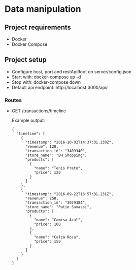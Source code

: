 # Data manipulation

## Project requirements
- Docker
- Docker Compose

## Project setup

- Configure host, port and restApiRoot on server/config.json
- Start with: docker-compose up -d
- Stop with: docker-compose down
- Default api endpoint: http://localhost:3000/api/

### Routes

- GET /transactions/timeline

  Example output:

  ```
  {
    "timeline": [
      {
        "timestamp": "2016-10-02T14:37:31.230Z",
        "revenue": 120,
        "transaction_id": "3409340",
        "store_name": "BH Shopping",
        "products": [
          {
            "name": "Tenis Preto",
            "price": 120
          }
        ]
      },
      {
        "timestamp": "2016-09-22T16:57:31.231Z",
        "revenue": 250,
        "transaction_id": "3029384",
        "store_name": "Patio Savassi",
        "products": [
          {
            "name": "Camisa Azul",
            "price": 100
          },
          {
            "name": "Calça Rosa",
            "price": 150
          }
        ]
      }
    ]
  }
  ```